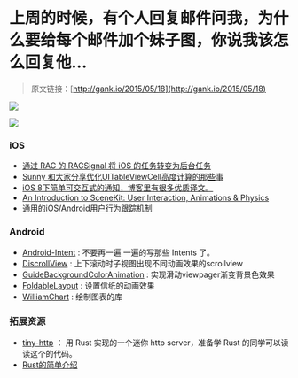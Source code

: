 # 上周的时候，有个人回复邮件问我，为什么要给每个邮件加个妹子图，你说我该怎么回复他...

> 原文链接：[http://gank.io/2015/05/18](http://gank.io/2015/05/18)

![](http://ww3.sinaimg.cn/large/610dc034gw1es89uzch20j20pw0xcadb.jpg)

![](http://ww4.sinaimg.cn/large/610dc034gw1es89qgtnlej20gm0abq42.jpg)

### iOS

* [通过 RAC 的 RACSignal 将 iOS 的任务转变为后台任务](http://spin.atomicobject.com/2015/05/14/ios) 
* [Sunny 和大家分享优化UITableViewCell高度计算的那些事](http://blog.sunnyxx.com/2015/05/17/cell) 
* [iOS 8下简单可交互式的通知，博客里有很多优质译文。](http://www.yming9.com/?p=475) 
* [An Introduction to SceneKit: User Interaction, Animations &amp; Physics](http://code.tutsplus.com/tutorials/an) 
* [通用的iOS/Android用户行为跟踪机制](http://jimhuang.cn/?p=44) 

### Android

* [Android-Intent](http://github.com/marvinlabs/android) :&nbsp;不要再一遍 一遍的写那些 Intents 了。
* [DiscrollView](https://github.com/flavienlaurent/discrollview) : 上下滚动时子视图出现不同动画效果的scrollview
* [GuideBackgroundColorAnimation](https://github.com/TaurusXi/GuideBackgroundColorAnimation) :&nbsp;实现滑动viewpager渐变背景色效果
* [FoldableLayout](https://github.com/alexvasilkov/FoldableLayout) :&nbsp;设置信纸的动画效果
* [WilliamChart](https://github.com/diogobernardino/WilliamChart) :&nbsp;绘制图表的库

### 拓展资源

* [tiny-http](https://github.com/frewsxcv/tiny) ：&nbsp;用 Rust 实现的一个迷你 http server，准备学 Rust 的同学可以读读这个的代码。
* [Rust的简单介绍](https://www.youtube.com/watch?v=agzf6ftEsLU) 

